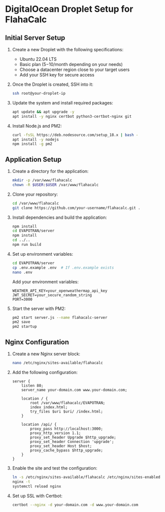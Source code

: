 # DigitalOcean Droplet Setup for FlahaCalc

## Initial Server Setup

1. Create a new Droplet with the following specifications:
   - Ubuntu 22.04 LTS
   - Basic plan ($5-$10/month depending on your needs)
   - Choose a datacenter region close to your target users
   - Add your SSH key for secure access

2. Once the Droplet is created, SSH into it:
   ```bash
   ssh root@your-droplet-ip
   ```

3. Update the system and install required packages:
   ```bash
   apt update && apt upgrade -y
   apt install -y nginx certbot python3-certbot-nginx git
   ```

4. Install Node.js and PM2:
   ```bash
   curl -fsSL https://deb.nodesource.com/setup_18.x | bash -
   apt install -y nodejs
   npm install -g pm2
   ```

## Application Setup

1. Create a directory for the application:
   ```bash
   mkdir -p /var/www/flahacalc
   chown -R $USER:$USER /var/www/flahacalc
   ```

2. Clone your repository:
   ```bash
   cd /var/www/flahacalc
   git clone https://github.com/your-username/flahacalc.git .
   ```

3. Install dependencies and build the application:
   ```bash
   npm install
   cd EVAPOTRAN/server
   npm install
   cd ../..
   npm run build
   ```

4. Set up environment variables:
   ```bash
   cd EVAPOTRAN/server
   cp .env.example .env  # If .env.example exists
   nano .env
   ```
   Add your environment variables:
   ```
   WEATHER_API_KEY=your_openweathermap_api_key
   JWT_SECRET=your_secure_random_string
   PORT=3000
   ```

5. Start the server with PM2:
   ```bash
   pm2 start server.js --name flahacalc-server
   pm2 save
   pm2 startup
   ```

## Nginx Configuration

1. Create a new Nginx server block:
   ```bash
   nano /etc/nginx/sites-available/flahacalc
   ```

2. Add the following configuration:
   ```nginx
   server {
       listen 80;
       server_name your-domain.com www.your-domain.com;
       
       location / {
           root /var/www/flahacalc/EVAPOTRAN;
           index index.html;
           try_files $uri $uri/ /index.html;
       }
       
       location /api/ {
           proxy_pass http://localhost:3000;
           proxy_http_version 1.1;
           proxy_set_header Upgrade $http_upgrade;
           proxy_set_header Connection 'upgrade';
           proxy_set_header Host $host;
           proxy_cache_bypass $http_upgrade;
       }
   }
   ```

3. Enable the site and test the configuration:
   ```bash
   ln -s /etc/nginx/sites-available/flahacalc /etc/nginx/sites-enabled/
   nginx -t
   systemctl reload nginx
   ```

4. Set up SSL with Certbot:
   ```bash
   certbot --nginx -d your-domain.com -d www.your-domain.com
   ```

